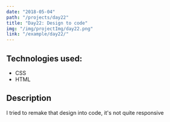 ```yaml
---
date: "2018-05-04"
path: "/projects/day22"
title: "Day22: Design to code"
img: "/img/projectImg/day22.png"
link: "/example/day22/"
---
```


## Technologies used:

- CSS
- HTML

## Description

I tried to remake that design into code, it's not quite responsive
